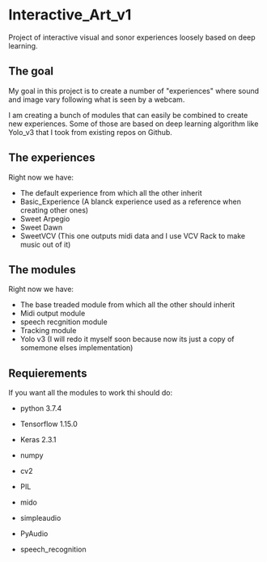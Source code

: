 # Interactive_Art_v1
 Project of interactive visual and sonor experiences loosely based on deep learning.

 ## The goal
 My goal in this project is to create a number of "experiences" where sound and image vary following what is seen by a webcam. 

 I am creating a bunch of modules that can easily be combined to create new experiences. Some of those are based on deep learning algorithm like Yolo_v3 that I took from existing repos on Github.

## The experiences
 Right now we have:
  - The default experience from which all the other inherit
  - Basic_Experience (A blanck experience used as a reference when creating other ones) 
  - Sweet Arpegio
  - Sweet Dawn
  - SweetVCV (This one outputs midi data and I use VCV Rack to make music out of it)


## The modules
 Right now we have:
  - The base treaded module from which all the other should inherit 
  - Midi output module
  - speech recgnition module 
  - Tracking module
  - Yolo v3 (I will redo it myself soon because now its just a copy of somemone elses implementation) 


## Requierements
If you want all the modules to work thi should do: 
 - python 3.7.4
 - Tensorflow 1.15.0
 - Keras 2.3.1
 - numpy
 - cv2
 - PIL
 - mido
 - simpleaudio

 - PyAudio
 - speech_recognition 






